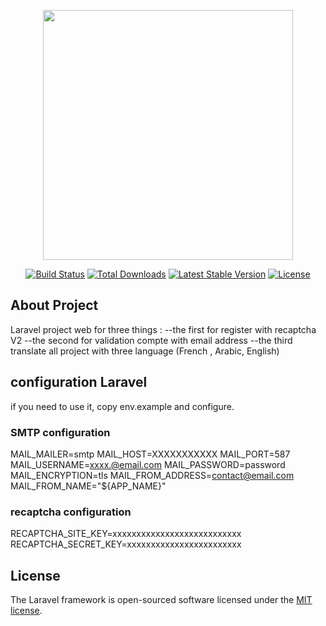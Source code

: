 <p align="center"><a href="https://laravel.com" target="_blank"><img src="https://raw.githubusercontent.com/laravel/art/master/logo-lockup/5%20SVG/2%20CMYK/1%20Full%20Color/laravel-logolockup-cmyk-red.svg" width="400"></a></p>

<p align="center">
<a href="https://travis-ci.org/laravel/framework"><img src="https://travis-ci.org/laravel/framework.svg" alt="Build Status"></a>
<a href="https://packagist.org/packages/laravel/framework"><img src="https://img.shields.io/packagist/dt/laravel/framework" alt="Total Downloads"></a>
<a href="https://packagist.org/packages/laravel/framework"><img src="https://img.shields.io/packagist/v/laravel/framework" alt="Latest Stable Version"></a>
<a href="https://packagist.org/packages/laravel/framework"><img src="https://img.shields.io/packagist/l/laravel/framework" alt="License"></a>
</p>

## About Project 

Laravel project web for three things :
--the first for register with recaptcha V2 
--the second for validation compte with email address
--the third translate all project with three language (French , Arabic, English)



## configuration Laravel

if you need to use it, copy env.example and configure.

### SMTP configuration

MAIL_MAILER=smtp
MAIL_HOST=XXXXXXXXXXX
MAIL_PORT=587
MAIL_USERNAME=xxxx.@email.com
MAIL_PASSWORD=password
MAIL_ENCRYPTION=tls
MAIL_FROM_ADDRESS=contact@email.com
MAIL_FROM_NAME="${APP_NAME}"

### recaptcha configuration

RECAPTCHA_SITE_KEY=xxxxxxxxxxxxxxxxxxxxxxxxxxx
RECAPTCHA_SECRET_KEY=xxxxxxxxxxxxxxxxxxxxxxxx

## License

The Laravel framework is open-sourced software licensed under the [MIT license](https://opensource.org/licenses/MIT).
